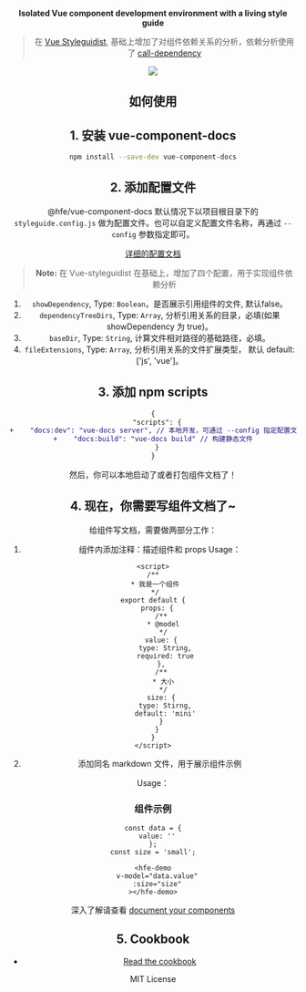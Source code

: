 <div align="center" markdown="1" style="text-align:center">

**Isolated Vue component development environment with a living style guide**

> 在 [Vue Styleguidist](https://github.com/styleguidist/vue-styleguidist), 基础上增加了对组件依赖关系的分析，依赖分析使用了 [call-dependency](http://npm.sankuai.com/package/call-dependency)

![](https://user-images.githubusercontent.com/10201025/48210221-e7bcee00-e344-11e8-92d7-df4d988598f7.gif)

## 如何使用

## 1. 安装 vue-component-docs

```bash
npm install --save-dev vue-component-docs
```

## 2. 添加配置文件

@hfe/vue-component-docs 默认情况下以项目根目录下的 `styleguide.config.js` 做为配置文件。也可以自定义配置文件名称，再通过 `--config` 参数指定即可。

[详细的配置文档](https://vue-styleguidist.github.io/Configuration.html)

> **Note:** 在 Vue-styleguidist 在基础上，增加了四个配置，用于实现组件依赖分析
1. `showDependency`, Type: `Boolean`，是否展示引用组件的文件, 默认false。
2. `dependencyTreeDirs`, Type: `Array`, 分析引用关系的目录，必填(如果 showDependency 为 true)。
3. `baseDir`, Type: `String`, 计算文件相对路径的基础路径，必填。
4. `fileExtensions`, Type: `Array`, 分析引用关系的文件扩展类型， 默认 default: ['js', 'vue']。


## 3. 添加 npm scripts

```diff
{
  "scripts": {
+    "docs:dev": "vue-docs server", // 本地开发，可通过 --config 指定配置文件，eg: "vue-docs server --config xxx.config.js"
+    "docs:build": "vue-docs build" // 构建静态文件
  }
}
```
然后，你可以本地启动了或者打包组件文档了！


## 4. 现在，你需要写组件文档了~

给组件写文档，需要做两部分工作：
1. 组件内添加注释：描述组件和 props
Usage：
```vue
<script>
/**
 * 我是一个组件
 */
export default {
  props: {
    /**
     * @model
     */
    value: {
      type: String,
      required: true
    },
    /**
     * 大小
     */
    size: {
      type: Stirng,
      default: 'mini'
    }
  }
}
</script>
```

2. 添加同名 markdown 文件，用于展示组件示例 <br/>

  Usage：

  ### 组件示例

  ```vue
  const data = {
    value: ''
  };
  const size = 'small';

  <hfe-demo
    v-model="data.value"
    :size="size"
  ></hfe-demo>
  ```


深入了解请查看 [document your components](https://vue-styleguidist.github.io/Documenting.html#slots-documentation)


## 5. Cookbook

- [Read the cookbook](https://vue-styleguidist.github.io/Cookbook.html#how-to-add-third-party-plugins-to-the-style-guide)



MIT License
